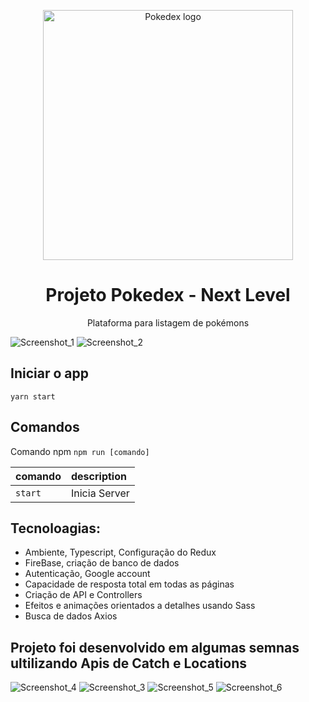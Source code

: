 
<p align="center">
  <img alt="Pokedex logo" src="https://github.com/juanfsouza/pokedex-master/assets/88254614/d397b83f-8a31-4d12-aa71-52270a3c5469"
 width="400px" />
</p>
<h1 align="center">
Projeto Pokedex - Next Level
</h1>

<p align="center" fontSize="60px">
  Plataforma para listagem de pokémons
</p>

[Link]: # 'Link with example title.'

![Screenshot_1](https://github.com/juanfsouza/pokedex-master/assets/88254614/a86de2f5-ad44-471d-ab0c-aaa2248a789c)
![Screenshot_2](https://github.com/juanfsouza/pokedex-master/assets/88254614/8e3f697e-95c2-488e-9284-5804347ae886)

## Iniciar o app

```shell or bash..
yarn start
```

## Comandos 

Comando npm `npm run [comando]`

| comando         | description                              |
| :-------------- | :--------------------------------------- |
| `start`           | Inicia Server |

## Tecnoloagias:

- Ambiente, Typescript, Configuração do Redux
- FireBase, criação de banco de dados
- Autenticação, Google account
- Capacidade de resposta total em todas as páginas
- Criação de API e Controllers
- Efeitos e animações orientados a detalhes usando Sass
- Busca de dados Axios

## Projeto foi desenvolvido em  algumas semnas ultilizando Apis de Catch e Locations
![Screenshot_4](https://github.com/juanfsouza/pokedex-master/assets/88254614/dfaef6fe-66be-41a6-99c6-0c30f2e492ad)
![Screenshot_3](https://github.com/juanfsouza/pokedex-master/assets/88254614/95e14df2-e9fe-4033-9589-b3810f0fcfe7)
![Screenshot_5](https://github.com/juanfsouza/pokedex-master/assets/88254614/ffa5bbf6-b533-4e42-93ad-f44e580875a5)
![Screenshot_6](https://github.com/juanfsouza/pokedex-master/assets/88254614/9fa562b3-4cc9-4b15-9e0f-fb4cba3dba4b)
